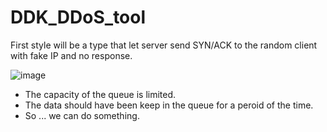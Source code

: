 # DDK_DDoS_tool
First style will be a type that let server send SYN/ACK to the random client with fake IP and no response.

![image](https://user-images.githubusercontent.com/67073582/121868093-299b4580-cd33-11eb-9485-67a0efac0e33.png)

* The capacity of the queue is limited.
* The data should have been keep in the queue for a peroid of the time.
* So ... we can do something.
